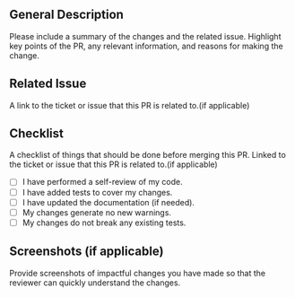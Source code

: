 ## General Description

Please include a summary of the changes and the related issue. Highlight key points of the PR, any relevant information, and reasons for making the change.

## Related Issue

A link to the ticket or issue that this PR is related to.(if applicable)

## Checklist

A checklist of things that should be done before merging this PR. Linked to the ticket or issue that this PR is related to.(if applicable)

- [ ] I have performed a self-review of my code.
- [ ] I have added tests to cover my changes.
- [ ] I have updated the documentation (if needed).
- [ ] My changes generate no new warnings.
- [ ] My changes do not break any existing tests.

## Screenshots (if applicable)

Provide screenshots of impactful changes you have made so that the reviewer can quickly understand the changes.
